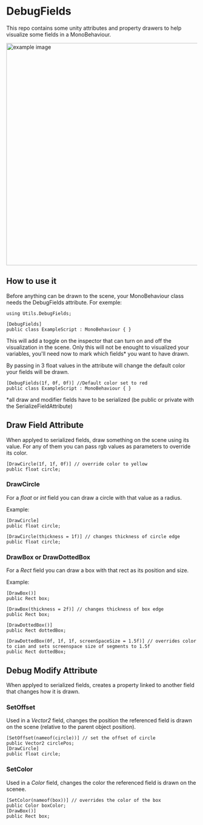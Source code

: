 # DebugFields
This repo contains some unity attributes and property drawers to help visualize some fields in a MonoBehaviour.

<img src="https://i.imgur.com/XAFgqUb.png" alt="example image" width="585"/>

## How to use it

Before anything can be drawn to the scene, your MonoBehaviour class needs the DebugFields attribute. For exemple:
	
	using Utils.DebugFields;

	[DebugFields]
	public class ExampleScript : MonoBehaviour { }
	
This will add a toggle on the inspector that can turn on and off the visualization in the scene.
Only this will not be enought to visualized your variables, you'll need now to mark which fields* you want to have drawn.

By passing in 3 float values in the attribute will change the default color your fields will be drawn.

	[DebugFields(1f, 0f, 0f)] //Default color set to red
	public class ExampleScript : MonoBehaviour { }

*all draw and modifier fields have to be serialized (be public or private with the SerializeFieldAttribute)
	
## Draw Field Attribute

When applyed to serialized fields, draw something on the scene using its value.
For any of them you can pass rgb values as parameters to override its color.

	[DrawCircle(1f, 1f, 0f)] // override color to yellow
    public float circle;

### DrawCircle

For a <i>float</i> or <i>int</i> field you can draw a circle with that value as a radius.

Example:

	[DrawCircle]
    public float circle;
	
	[DrawCircle(thickness = 1f)] // changes thickness of circle edge 
    public float circle;

### DrawBox or DrawDottedBox

For a <i>Rect</i> field you can draw a box with that rect as its position and size.

Example:

	[DrawBox()]
    public Rect box;
	
	[DrawBox(thickness = 2f)] // changes thickness of box edge 
    public Rect box;
	
	[DrawDottedBox()]
    public Rect dottedBox;
	
	[DrawDottedBox(0f, 1f, 1f, screenSpaceSize = 1.5f)] // overrides color to cian and sets screenspace size of segments to 1.5f
    public Rect dottedBox;

## Debug Modify Attribute

When applyed to serialized fields, creates a property linked to another field that changes how it is drawn.

### SetOffset

Used in a <i>Vector2</i> field, changes the position the referenced field is drawn on the scene (relative to the parent object position).

	[SetOffset(nameof(circle))] // set the offset of circle
    public Vector2 circlePos;
    [DrawCircle]
    public float circle;

### SetColor

Used in a <i>Color</i> field, changes the color the referenced field is drawn on the scenee.

	[SetColor(nameof(box))] // overrides the color of the box
    public Color boxColor;
    [DrawBox()]
    public Rect box;
